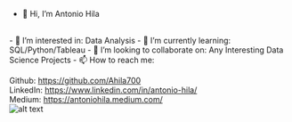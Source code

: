 - 👋 Hi, I’m Antonio Hila
<br/>
- 👀 I’m interested in: Data Analysis
- 🌱 I’m currently learning: SQL/Python/Tableau
- 💞️ I’m looking to collaborate on: Any Interesting Data Science Projects
- 📫 How to reach me:<br/>

Github: https://github.com/Ahila700<br/>
LinkedIn: https://www.linkedin.com/in/antonio-hila/<br/>
Medium: https://antoniohila.medium.com/
<br/>
![alt text]()

<!---
Ahila700/Ahila700 is a ✨ special ✨ repository because its `README.md` (this file) appears on your GitHub profile.
You can click the Preview link to take a look at your changes.
--->

